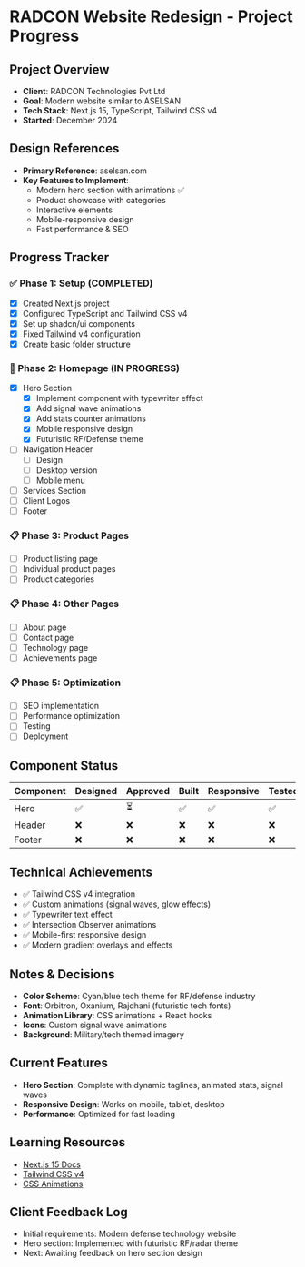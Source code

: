 # RADCON Website Redesign - Project Progress

## Project Overview
- **Client**: RADCON Technologies Pvt Ltd
- **Goal**: Modern website similar to ASELSAN
- **Tech Stack**: Next.js 15, TypeScript, Tailwind CSS v4
- **Started**: December 2024

## Design References
- **Primary Reference**: aselsan.com
- **Key Features to Implement**:
  - Modern hero section with animations ✅
  - Product showcase with categories
  - Interactive elements
  - Mobile-responsive design
  - Fast performance & SEO

## Progress Tracker

### ✅ Phase 1: Setup (COMPLETED)
- [x] Created Next.js project
- [x] Configured TypeScript and Tailwind CSS v4
- [x] Set up shadcn/ui components
- [x] Fixed Tailwind v4 configuration
- [x] Create basic folder structure

### 🚧 Phase 2: Homepage (IN PROGRESS)
- [x] Hero Section
  - [x] Implement component with typewriter effect
  - [x] Add signal wave animations
  - [x] Add stats counter animations
  - [x] Mobile responsive design
  - [x] Futuristic RF/Defense theme
- [ ] Navigation Header
  - [ ] Design
  - [ ] Desktop version
  - [ ] Mobile menu
- [ ] Services Section
- [ ] Client Logos
- [ ] Footer

### 📋 Phase 3: Product Pages
- [ ] Product listing page
- [ ] Individual product pages
- [ ] Product categories

### 📋 Phase 4: Other Pages
- [ ] About page
- [ ] Contact page
- [ ] Technology page
- [ ] Achievements page

### 📋 Phase 5: Optimization
- [ ] SEO implementation
- [ ] Performance optimization
- [ ] Testing
- [ ] Deployment

## Component Status

| Component | Designed | Approved | Built | Responsive | Tested |
|-----------|----------|----------|-------|------------|---------|
| Hero      | ✅       | ⏳       | ✅    | ✅         | ✅      |
| Header    | ❌       | ❌       | ❌    | ❌         | ❌      |
| Footer    | ❌       | ❌       | ❌    | ❌         | ❌      |

## Technical Achievements
- ✅ Tailwind CSS v4 integration
- ✅ Custom animations (signal waves, glow effects)
- ✅ Typewriter text effect
- ✅ Intersection Observer animations
- ✅ Mobile-first responsive design
- ✅ Modern gradient overlays and effects

## Notes & Decisions
- **Color Scheme**: Cyan/blue tech theme for RF/defense industry
- **Font**: Orbitron, Oxanium, Rajdhani (futuristic tech fonts)
- **Animation Library**: CSS animations + React hooks
- **Icons**: Custom signal wave animations
- **Background**: Military/tech themed imagery

## Current Features
- **Hero Section**: Complete with dynamic taglines, animated stats, signal waves
- **Responsive Design**: Works on mobile, tablet, desktop
- **Performance**: Optimized for fast loading

## Learning Resources
- [Next.js 15 Docs](https://nextjs.org/docs)
- [Tailwind CSS v4](https://tailwindcss.com/docs)
- [CSS Animations](https://developer.mozilla.org/en-US/docs/Web/CSS/CSS_Animations)

## Client Feedback Log
- Initial requirements: Modern defense technology website
- Hero section: Implemented with futuristic RF/radar theme
- Next: Awaiting feedback on hero section design